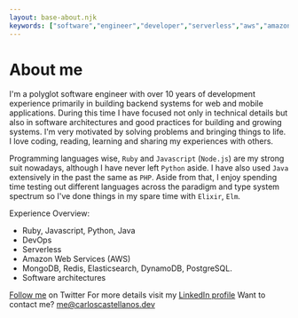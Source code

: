 ```yaml
---
layout: base-about.njk
keywords: ["software","engineer","developer","serverless","aws","amazon","architect","freelancer","contractor","ruby", "nodejs"]
---
```


# About me

I'm a polyglot software engineer with over 10 years of development experience primarily in building backend systems for web and mobile applications. During this time I have focused not only in technical details but also in software architectures and good practices for building and growing systems. I'm very motivated by solving problems and bringing things to life. I love coding, reading, learning and sharing my experiences with others.

Programming languages wise, `Ruby` and `Javascript` (`Node.js`) are my strong suit nowadays, although I have never left `Python` aside. I have also used `Java` extensively in the past the same as `PHP`. Aside from that, I enjoy spending time testing out different languages across the paradigm and type system spectrum so I've done things in my spare time with `Elixir`, `Elm`.

Experience Overview:

- Ruby, Javascript, Python, Java
- DevOps
- Serverless
- Amazon Web Services (AWS)
- MongoDB, Redis, Elasticsearch, DynamoDB, PostgreSQL.
- Software architectures

[Follow me](https://twitter.com/ccverak) on Twitter
For more details visit my [LinkedIn profile](https://www.linkedin.com/in/ccverak/)
Want to contact me? [me@carloscastellanos.dev](mailto:me@carloscastellanos.dev)
